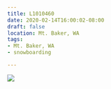 ```yaml
---
title: L1010460
date: 2020-02-14T16:00:02-08:00
draft: false
location: Mt. Baker, WA
tags:
- Mt. Baker, WA
- snowboarding

---
```

![](https://d17enza3bfujl8.cloudfront.net/L1010460.jpg)
